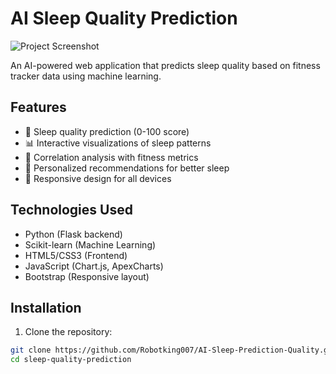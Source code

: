 # AI Sleep Quality Prediction

![Project Screenshot](https://images.unsplash.com/photo-1516589178581-6cd7833ae3b2?ixlib=rb-1.2.1&auto=format&fit=crop&w=800&q=80)

An AI-powered web application that predicts sleep quality based on fitness tracker data using machine learning.

## Features

- 🛌 Sleep quality prediction (0-100 score)
- 📊 Interactive visualizations of sleep patterns
- 💪 Correlation analysis with fitness metrics
- 🧠 Personalized recommendations for better sleep
- 📱 Responsive design for all devices

## Technologies Used

- Python (Flask backend)
- Scikit-learn (Machine Learning)
- HTML5/CSS3 (Frontend)
- JavaScript (Chart.js, ApexCharts)
- Bootstrap (Responsive layout)

## Installation

1. Clone the repository:
```bash
git clone https://github.com/Robotking007/AI-Sleep-Prediction-Quality.git
cd sleep-quality-prediction
